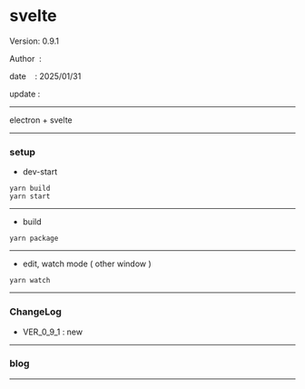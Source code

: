 ﻿# svelte

 Version: 0.9.1

 Author  :

 date    : 2025/01/31

 update  :

***

electron + svelte

***
### setup
* dev-start

```
yarn build
yarn start
```
***
* build
```
yarn package
```
***
* edit, watch mode ( other window )
```
yarn watch
```
***
### ChangeLog
* VER_0_9_1 : new

***
### blog 


***

